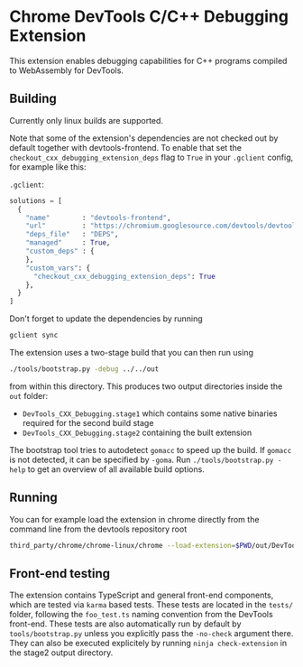 # Chrome DevTools C/C++ Debugging Extension

This extension enables debugging capabilities for C++ programs compiled to WebAssembly for DevTools.

## Building

Currently only linux builds are supported.

Note that some of the extension's dependencies are not checked out by default together with devtools-frontend. To enable
that set the `checkout_cxx_debugging_extension_deps` flag to `True` in your `.gclient` config, for example like this:

`.gclient`:
```python
solutions = [
  {
    "name"        : "devtools-frontend",
    "url"         : "https://chromium.googlesource.com/devtools/devtools-frontend",
    "deps_file"   : "DEPS",
    "managed"     : True,
    "custom_deps" : {
    },
    "custom_vars": {
      "checkout_cxx_debugging_extension_deps": True
    },
  }
]
```

Don't forget to update the dependencies by running
```bash
gclient sync
```

The extension uses a two-stage build that you can then run using
```bash
./tools/bootstrap.py -debug ../../out
```

from within this directory. This produces two output directories inside the `out` folder:

- `DevTools_CXX_Debugging.stage1` which contains some native binaries required for the second build stage
- `DevTools_CXX_Debugging.stage2` containing the built extension

The bootstrap tool tries to autodetect `gomacc` to speed up the build. If `gomacc` is not detected, it can be specified
 by `-goma`. Run `./tools/bootstrap.py -help` to get an overview of all available build options.

## Running

You can for example load the extension in chrome directly from the command line from the devtools repository root

```bash
third_party/chrome/chrome-linux/chrome --load-extension=$PWD/out/DevTools_CXX_Debugging.stage2/src
```

## Front-end testing

The extension contains TypeScript and general front-end components, which are tested via `karma` based tests. These
tests are located in the `tests/` folder, following the `foo_test.ts` naming convention from the DevTools front-end.
These tests are also automatically run by default by `tools/bootstrap.py` unless you explicitly pass the `-no-check`
argument there. They can also be executed explicitely by running `ninja check-extension` in the stage2 output directory.
